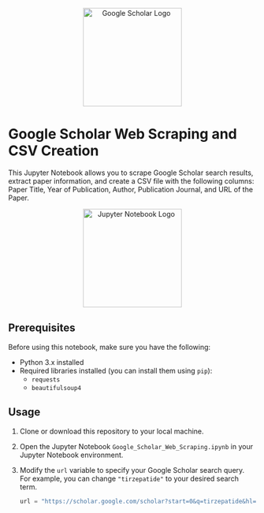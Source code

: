 <!-- Add Google Scholar Logo -->
<p align="center">
  <img src="https://upload.wikimedia.org/wikipedia/commons/thumb/c/c7/Google_Scholar_logo.svg/1024px-Google_Scholar_logo.svg.png?20200110094142" alt="Google Scholar Logo" width="200">
</p>

# Google Scholar Web Scraping and CSV Creation

This Jupyter Notebook allows you to scrape Google Scholar search results, extract paper information, and create a CSV file with the following columns: Paper Title, Year of Publication, Author, Publication Journal, and URL of the Paper.

<!-- Add Jupyter Notebook Logo -->
<p align="center">
  <img src="https://upload.wikimedia.org/wikipedia/commons/thumb/3/38/Jupyter_logo.svg/518px-Jupyter_logo.svg.png" alt="Jupyter Notebook Logo" width="200">
</p>

## Prerequisites

Before using this notebook, make sure you have the following:

- Python 3.x installed
- Required libraries installed (you can install them using `pip`):
  - `requests`
  - `beautifulsoup4`

## Usage

1. Clone or download this repository to your local machine.

2. Open the Jupyter Notebook `Google_Scholar_Web_Scraping.ipynb` in your Jupyter Notebook environment.

3. Modify the `url` variable to specify your Google Scholar search query. For example, you can change `"tirzepatide"` to your desired search term.

   ```python
   url = "https://scholar.google.com/scholar?start=0&q=tirzepatide&hl=en&as_sdt=0,5"
